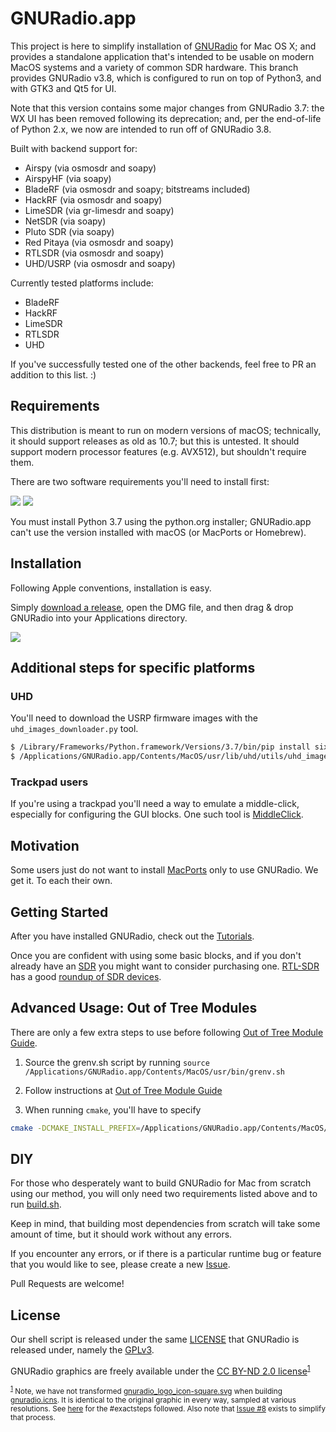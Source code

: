 # GNURadio.app

This project is here to simplify installation of [GNURadio](http://gnuradio.org/) for Mac OS X; and provides a standalone
application that's intended to be usable on modern MacOS systems and a variety of common SDR hardware. This branch provides
GNURadio v3.8, which is configured to run on top of Python3, and with GTK3 and Qt5 for UI.

Note that this version contains some major changes from GNURadio 3.7: the WX UI has been removed following its deprecation;
and, per the end-of-life of Python 2.x, we now are intended to run off of GNURadio 3.8.

Built with backend support for:

* Airspy (via osmosdr and soapy)
* AirspyHF (via soapy)
* BladeRF (via osmosdr and soapy; bitstreams included)
* HackRF (via osmosdr and soapy)
* LimeSDR (via gr-limesdr and soapy)
* NetSDR (via soapy)
* Pluto SDR (via soapy)
* Red Pitaya (via osmosdr and soapy)
* RTLSDR (via osmosdr and soapy)
* UHD/USRP (via osmosdr and soapy)

Currently tested platforms include:

* BladeRF
* HackRF
* LimeSDR
* RTLSDR
* UHD


If you've successfully tested one of the other backends, feel free to PR an addition to this list. :)


## Requirements

This distribution is meant to run on modern versions of macOS; technically, it should support releases as old as 10.7;
but this is untested. It should support modern processor features (e.g. AVX512), but shouldn't require them.

There are two software requirements you'll need to install first:

<a href="https://www.python.org/downloads/" target="_blank"><img src="https://www.python.org/static/img/python-logo.png" /></a>
<a href="https://www.xquartz.org/" target="_blank"><img src="https://www.xquartz.org/Xlogo.png" /></a>

You must install Python 3.7 using the python.org installer; GNURadio.app can't use the version installed with macOS (or MacPorts or Homebrew).



## Installation

Following Apple conventions, installation is easy.

Simply [download a release](https://github.com/ktemkin/gnuradio-for-mac-without-macports/releases), open the DMG file, and then drag & drop GNURadio into your Applications directory.

<a href="https://github.com/cfriedt/gnuradio-for-mac-without-macports/releases" target="_blank"><img src="https://raw.githubusercontent.com/ktemkin/gnuradio-for-mac-without-macports/master/screenshot.png" /></a>

## Additional steps for specific platforms

### UHD

You'll need to download the USRP firmware images with the `uhd_images_downloader.py` tool.

```bash
$ /Library/Frameworks/Python.framework/Versions/3.7/bin/pip install six requests
$ /Applications/GNURadio.app/Contents/MacOS/usr/lib/uhd/utils/uhd_images_downloader.py
```

### Trackpad users

If you're using a trackpad you'll need a way to emulate a middle-click, especially for configuring the GUI blocks. One such tool is [MiddleClick](https://github.com/DaFuqtor/MiddleClick-Catalina).


## Motivation

Some users just do not want to install [MacPorts](https://www.macports.org) only to use GNURadio. We get it. To each their own.



## Getting Started

After you have installed GNURadio, check out the [Tutorials](https://wiki.gnuradio.org/index.php/Tutorials).

Once you are confident with using some basic blocks, and if you don't already have an [SDR](https://en.wikipedia.org/wiki/Software-defined_radio) you might want to consider purchasing one. [RTL-SDR](http://www.rtl-sdr.com/) has a good [roundup of SDR devices](http://www.rtl-sdr.com/roundup-software-defined-radios/).



## Advanced Usage: Out of Tree Modules

There are only a few extra steps to use before following [Out of Tree Module Guide](https://wiki.gnuradio.org/index.php/OutOfTreeModules).

1. Source the grenv.sh script by running `source /Applications/GNURadio.app/Contents/MacOS/usr/bin/grenv.sh`

2. Follow instructions at [Out of Tree Module Guide](https://wiki.gnuradio.org/index.php/OutOfTreeModules)

3. When running `cmake`, you'll have to specify 
```bash
cmake -DCMAKE_INSTALL_PREFIX=/Applications/GNURadio.app/Contents/MacOS/usr/ ../
```



## DIY

For those who desperately want to build GNURadio for Mac from scratch using our method, you will only need two requirements listed above and to run [build.sh](https://github.com/cfriedt/gnuradio-for-mac-without-macports/blob/master/build.sh).

Keep in mind, that building most dependencies from scratch will take some amount of time, but it should work without any errors.

If you encounter any errors, or if there is a particular runtime bug or feature that you would like to see, please create a new [Issue](https://github.com/cfriedt/gnuradio-for-mac-without-macports/issues).

Pull Requests are welcome!



## License

Our shell script is released under the same [LICENSE](https://github.com/cfriedt/gnuradio-for-mac-without-macports/blob/master/LICENSE) that GNURadio is released under, namely the [GPLv3](https://raw.githubusercontent.com/cfriedt/gnuradio-for-mac-without-macports/master/LICENSE).

GNURadio graphics are freely available under the [CC BY-ND 2.0 license](https://creativecommons.org/licenses/by-nd/2.0/)<sup><a href="#1">1</a></sup>

<div class="footnote"><p>
<small>
<sup><a href="#1">1</a></sup>
Note, we have not transformed <a href="https://github.com/gnuradio/gr-logo/blob/master/gnuradio_logo_icon-square.svg">gnuradio_logo_icon-square.svg</a> when building <a href="https://github.com/cfriedt/gnuradio-for-mac-without-macports/blob/master/gnuradio.icns">gnuradio.icns</a>. It is identical to the original graphic in every way, sampled at various resolutions. See <a href="http://applehelpwriter.com/2012/12/16/make-your-own-icns-icons-for-free/">here</a> for the #exactsteps followed. Also note that <a href="https://github.com/cfriedt/gnuradio-for-mac-without-macports/issues/8">Issue #8</a> exists to simplify that process.
</small>
</div>
